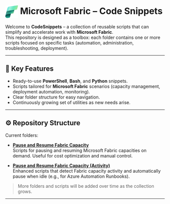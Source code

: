<h1>
  <img src="~/Fabric_256.svg" alt="Microsoft Fabric Logo" width="40" style="vertical-align: middle;"/>
  Microsoft Fabric – Code Snippets
</h1>

Welcome to **CodeSnippets** – a collection of reusable scripts that can simplify and accelerate work with **Microsoft Fabric**.  
This repository is designed as a toolbox: each folder contains one or more scripts focused on specific tasks (automation, administration, troubleshooting, deployment).

---

## 🔑 Key Features
- Ready-to-use **PowerShell**, **Bash**, and **Python** snippets.
- Scripts tailored for **Microsoft Fabric** scenarios (capacity management, deployment automation, monitoring).
- Clear folder structure for easy navigation.
- Continuously growing set of utilities as new needs arise.

---

## ⚙️ Repository Structure

Current folders:

- [**Pause and Resume Fabric Capacity**](https://github.com/astrzala/CodeSnippets/tree/main/Pause%20and%20Resume%20Fabric%20Capacity)  
  Scripts for pausing and resuming Microsoft Fabric capacities on demand. Useful for cost optimization and manual control.  

- [**Pause and Resume Fabric Capacity (Activity)**](https://github.com/astrzala/CodeSnippets/tree/main/Pause%20and%20Resume%20Fabric%20Capacity%20(Activity))  
  Enhanced scripts that detect Fabric capacity activity and automatically pause when idle (e.g., for Azure Automation Runbooks).  

> More folders and scripts will be added over time as the collection grows.

---
